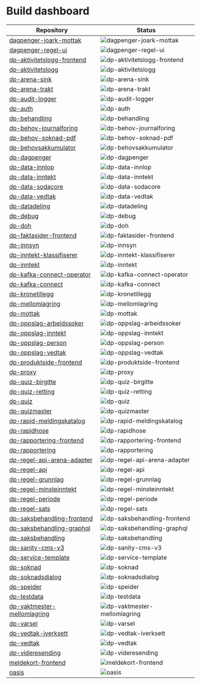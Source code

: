 # Build dashboard

| Repository | Status |
| --- | --- |
| [dagpenger-joark-mottak](https://github.com/navikt/dagpenger-joark-mottak/actions) | ![dagpenger-joark-mottak](https://github.com/navikt/dagpenger-joark-mottak/actions/workflows/deploy.yml/badge.svg) |
| [dagpenger-regel-ui](https://github.com/navikt/dagpenger-regel-ui/actions) | ![dagpenger-regel-ui](https://github.com/navikt/dagpenger-regel-ui/actions/workflows/deploy.yaml/badge.svg) |
| [dp-aktivitetslogg-frontend](https://github.com/navikt/dp-aktivitetslogg-frontend/actions) | ![dp-aktivitetslogg-frontend](https://github.com/navikt/dp-aktivitetslogg-frontend/actions/workflows/deploy.yaml/badge.svg) |
| [dp-aktivitetslogg](https://github.com/navikt/dp-aktivitetslogg/actions) | ![dp-aktivitetslogg](https://github.com/navikt/dp-aktivitetslogg/actions/workflows/deploy.yml/badge.svg) |
| [dp-arena-sink](https://github.com/navikt/dp-arena-sink/actions) | ![dp-arena-sink](https://github.com/navikt/dp-arena-sink/actions/workflows/deploy.yaml/badge.svg) |
| [dp-arena-trakt](https://github.com/navikt/dp-arena-trakt/actions) | ![dp-arena-trakt](https://github.com/navikt/dp-arena-trakt/actions/workflows/deploy.yaml/badge.svg) |
| [dp-audit-logger](https://github.com/navikt/dp-audit-logger/actions) | ![dp-audit-logger](https://github.com/navikt/dp-audit-logger/actions/workflows/deploy.yml/badge.svg) |
| [dp-auth](https://github.com/navikt/dp-auth/actions) | ![dp-auth](https://github.com/navikt/dp-auth/actions/workflows/deploy.yaml/badge.svg) |
| [dp-behandling](https://github.com/navikt/dp-behandling/actions) | ![dp-behandling](https://github.com/navikt/dp-behandling/actions/workflows/deploy.yaml/badge.svg) |
| [dp-behov-journalforing](https://github.com/navikt/dp-behov-journalforing/actions) | ![dp-behov-journalforing](https://github.com/navikt/dp-behov-journalforing/actions/workflows/deploy.yml/badge.svg) |
| [dp-behov-soknad-pdf](https://github.com/navikt/dp-behov-soknad-pdf/actions) | ![dp-behov-soknad-pdf](https://github.com/navikt/dp-behov-soknad-pdf/actions/workflows/deploy.yml/badge.svg) |
| [dp-behovsakkumulator](https://github.com/navikt/dp-behovsakkumulator/actions) | ![dp-behovsakkumulator](https://github.com/navikt/dp-behovsakkumulator/actions/workflows/deploy.yaml/badge.svg) |
| [dp-dagpenger](https://github.com/navikt/dp-dagpenger/actions) | ![dp-dagpenger](https://github.com/navikt/dp-dagpenger/actions/workflows/deploy.yml/badge.svg) |
| [dp-data-innlop](https://github.com/navikt/dp-data-innlop/actions) | ![dp-data-innlop](https://github.com/navikt/dp-data-innlop/actions/workflows/deploy.yaml/badge.svg) |
| [dp-data-inntekt](https://github.com/navikt/dp-data-inntekt/actions) | ![dp-data-inntekt](https://github.com/navikt/dp-data-inntekt/actions/workflows/deploy.yaml/badge.svg) |
| [dp-data-sodacore](https://github.com/navikt/dp-data-sodacore/actions) | ![dp-data-sodacore](https://github.com/navikt/dp-data-sodacore/actions/workflows/deploy.yaml/badge.svg) |
| [dp-data-vedtak](https://github.com/navikt/dp-data-vedtak/actions) | ![dp-data-vedtak](https://github.com/navikt/dp-data-vedtak/actions/workflows/deploy.yaml/badge.svg) |
| [dp-datadeling](https://github.com/navikt/dp-datadeling/actions) | ![dp-datadeling](https://github.com/navikt/dp-datadeling/actions/workflows/deploy.yaml/badge.svg) |
| [dp-debug](https://github.com/navikt/dp-debug/actions) | ![dp-debug](https://github.com/navikt/dp-debug/actions/workflows/deploy.yml/badge.svg) |
| [dp-doh](https://github.com/navikt/dp-doh/actions) | ![dp-doh](https://github.com/navikt/dp-doh/actions/workflows/deploy.yml/badge.svg) |
| [dp-faktasider-frontend](https://github.com/navikt/dp-faktasider-frontend/actions) | ![dp-faktasider-frontend](https://github.com/navikt/dp-faktasider-frontend/actions/workflows/deploy.yml/badge.svg) |
| [dp-innsyn](https://github.com/navikt/dp-innsyn/actions) | ![dp-innsyn](https://github.com/navikt/dp-innsyn/actions/workflows/deploy.yml/badge.svg) |
| [dp-inntekt-klassifiserer](https://github.com/navikt/dp-inntekt-klassifiserer/actions) | ![dp-inntekt-klassifiserer](https://github.com/navikt/dp-inntekt-klassifiserer/actions/workflows/deploy.yml/badge.svg) |
| [dp-inntekt](https://github.com/navikt/dp-inntekt/actions) | ![dp-inntekt](https://github.com/navikt/dp-inntekt/actions/workflows/deploy.yaml/badge.svg) |
| [dp-kafka-connect-operator](https://github.com/navikt/dp-kafka-connect-operator/actions) | ![dp-kafka-connect-operator](https://github.com/navikt/dp-kafka-connect-operator/actions/workflows/deploy.yaml/badge.svg) |
| [dp-kafka-connect](https://github.com/navikt/dp-kafka-connect/actions) | ![dp-kafka-connect](https://github.com/navikt/dp-kafka-connect/actions/workflows/deploy.yaml/badge.svg) |
| [dp-kronetillegg](https://github.com/navikt/dp-kronetillegg/actions) | ![dp-kronetillegg](https://github.com/navikt/dp-kronetillegg/actions/workflows/deploy.yaml/badge.svg) |
| [dp-mellomlagring](https://github.com/navikt/dp-mellomlagring/actions) | ![dp-mellomlagring](https://github.com/navikt/dp-mellomlagring/actions/workflows/deploy.yml/badge.svg) |
| [dp-mottak](https://github.com/navikt/dp-mottak/actions) | ![dp-mottak](https://github.com/navikt/dp-mottak/actions/workflows/deploy.yaml/badge.svg) |
| [dp-oppslag-arbeidssoker](https://github.com/navikt/dp-oppslag-arbeidssoker/actions) | ![dp-oppslag-arbeidssoker](https://github.com/navikt/dp-oppslag-arbeidssoker/actions/workflows/deploy.yaml/badge.svg) |
| [dp-oppslag-inntekt](https://github.com/navikt/dp-oppslag-inntekt/actions) | ![dp-oppslag-inntekt](https://github.com/navikt/dp-oppslag-inntekt/actions/workflows/deploy.yml/badge.svg) |
| [dp-oppslag-person](https://github.com/navikt/dp-oppslag-person/actions) | ![dp-oppslag-person](https://github.com/navikt/dp-oppslag-person/actions/workflows/deploy.yml/badge.svg) |
| [dp-oppslag-vedtak](https://github.com/navikt/dp-oppslag-vedtak/actions) | ![dp-oppslag-vedtak](https://github.com/navikt/dp-oppslag-vedtak/actions/workflows/deploy.yml/badge.svg) |
| [dp-produktside-frontend](https://github.com/navikt/dp-produktside-frontend/actions) | ![dp-produktside-frontend](https://github.com/navikt/dp-produktside-frontend/actions/workflows/deploy.yml/badge.svg) |
| [dp-proxy](https://github.com/navikt/dp-proxy/actions) | ![dp-proxy](https://github.com/navikt/dp-proxy/actions/workflows/deploy.yaml/badge.svg) |
| [dp-quiz-birgitte](https://github.com/navikt/dp-quiz-birgitte/actions) | ![dp-quiz-birgitte](https://github.com/navikt/dp-quiz-birgitte/actions/workflows/deploy.yml/badge.svg) |
| [dp-quiz-retting](https://github.com/navikt/dp-quiz-retting/actions) | ![dp-quiz-retting](https://github.com/navikt/dp-quiz-retting/actions/workflows/deploy.yml/badge.svg) |
| [dp-quiz](https://github.com/navikt/dp-quiz/actions) | ![dp-quiz](https://github.com/navikt/dp-quiz/actions/workflows/deploy.yml/badge.svg) |
| [dp-quizmaster](https://github.com/navikt/dp-quizmaster/actions) | ![dp-quizmaster](https://github.com/navikt/dp-quizmaster/actions/workflows/deploy.yaml/badge.svg) |
| [dp-rapid-meldingskatalog](https://github.com/navikt/dp-rapid-meldingskatalog/actions) | ![dp-rapid-meldingskatalog](https://github.com/navikt/dp-rapid-meldingskatalog/actions/workflows/deploy.yml/badge.svg) |
| [dp-rapidhose](https://github.com/navikt/dp-rapidhose/actions) | ![dp-rapidhose](https://github.com/navikt/dp-rapidhose/actions/workflows/deploy.yaml/badge.svg) |
| [dp-rapportering-frontend](https://github.com/navikt/dp-rapportering-frontend/actions) | ![dp-rapportering-frontend](https://github.com/navikt/dp-rapportering-frontend/actions/workflows/deploy.yml/badge.svg) |
| [dp-rapportering](https://github.com/navikt/dp-rapportering/actions) | ![dp-rapportering](https://github.com/navikt/dp-rapportering/actions/workflows/deploy.yaml/badge.svg) |
| [dp-regel-api-arena-adapter](https://github.com/navikt/dp-regel-api-arena-adapter/actions) | ![dp-regel-api-arena-adapter](https://github.com/navikt/dp-regel-api-arena-adapter/actions/workflows/deploy.yml/badge.svg) |
| [dp-regel-api](https://github.com/navikt/dp-regel-api/actions) | ![dp-regel-api](https://github.com/navikt/dp-regel-api/actions/workflows/deploy.yml/badge.svg) |
| [dp-regel-grunnlag](https://github.com/navikt/dp-regel-grunnlag/actions) | ![dp-regel-grunnlag](https://github.com/navikt/dp-regel-grunnlag/actions/workflows/deploy.yml/badge.svg) |
| [dp-regel-minsteinntekt](https://github.com/navikt/dp-regel-minsteinntekt/actions) | ![dp-regel-minsteinntekt](https://github.com/navikt/dp-regel-minsteinntekt/actions/workflows/deploy.yml/badge.svg) |
| [dp-regel-periode](https://github.com/navikt/dp-regel-periode/actions) | ![dp-regel-periode](https://github.com/navikt/dp-regel-periode/actions/workflows/deploy.yml/badge.svg) |
| [dp-regel-sats](https://github.com/navikt/dp-regel-sats/actions) | ![dp-regel-sats](https://github.com/navikt/dp-regel-sats/actions/workflows/deploy.yml/badge.svg) |
| [dp-saksbehandling-frontend](https://github.com/navikt/dp-saksbehandling-frontend/actions) | ![dp-saksbehandling-frontend](https://github.com/navikt/dp-saksbehandling-frontend/actions/workflows/deploy.yml/badge.svg) |
| [dp-saksbehandling-graphql](https://github.com/navikt/dp-saksbehandling-graphql/actions) | ![dp-saksbehandling-graphql](https://github.com/navikt/dp-saksbehandling-graphql/actions/workflows/deploy.yml/badge.svg) |
| [dp-saksbehandling](https://github.com/navikt/dp-saksbehandling/actions) | ![dp-saksbehandling](https://github.com/navikt/dp-saksbehandling/actions/workflows/deploy.yml/badge.svg) |
| [dp-sanity-cms-v3](https://github.com/navikt/dp-sanity-cms-v3/actions) | ![dp-sanity-cms-v3](https://github.com/navikt/dp-sanity-cms-v3/actions/workflows/deploy.yaml/badge.svg) |
| [dp-service-template](https://github.com/navikt/dp-service-template/actions) | ![dp-service-template](https://github.com/navikt/dp-service-template/actions/workflows/deploy.yml/badge.svg) |
| [dp-soknad](https://github.com/navikt/dp-soknad/actions) | ![dp-soknad](https://github.com/navikt/dp-soknad/actions/workflows/deploy.yaml/badge.svg) |
| [dp-soknadsdialog](https://github.com/navikt/dp-soknadsdialog/actions) | ![dp-soknadsdialog](https://github.com/navikt/dp-soknadsdialog/actions/workflows/deploy.yml/badge.svg) |
| [dp-speider](https://github.com/navikt/dp-speider/actions) | ![dp-speider](https://github.com/navikt/dp-speider/actions/workflows/deploy.yml/badge.svg) |
| [dp-testdata](https://github.com/navikt/dp-testdata/actions) | ![dp-testdata](https://github.com/navikt/dp-testdata/actions/workflows/deploy.yaml/badge.svg) |
| [dp-vaktmester-mellomlagring](https://github.com/navikt/dp-vaktmester-mellomlagring/actions) | ![dp-vaktmester-mellomlagring](https://github.com/navikt/dp-vaktmester-mellomlagring/actions/workflows/deploy.yml/badge.svg) |
| [dp-varsel](https://github.com/navikt/dp-varsel/actions) | ![dp-varsel](https://github.com/navikt/dp-varsel/actions/workflows/deploy.yaml/badge.svg) |
| [dp-vedtak-iverksett](https://github.com/navikt/dp-vedtak-iverksett/actions) | ![dp-vedtak-iverksett](https://github.com/navikt/dp-vedtak-iverksett/actions/workflows/deploy.yml/badge.svg) |
| [dp-vedtak](https://github.com/navikt/dp-vedtak/actions) | ![dp-vedtak](https://github.com/navikt/dp-vedtak/actions/workflows/deploy.yaml/badge.svg) |
| [dp-videresending](https://github.com/navikt/dp-videresending/actions) | ![dp-videresending](https://github.com/navikt/dp-videresending/actions/workflows/deploy.yaml/badge.svg) |
| [meldekort-frontend](https://github.com/navikt/meldekort-frontend/actions) | ![meldekort-frontend](https://github.com/navikt/meldekort-frontend/actions/workflows/deploy.yml/badge.svg) |
| [oasis](https://github.com/navikt/oasis/actions) | ![oasis](https://github.com/navikt/oasis/actions/workflows/deploy.yaml/badge.svg) |
